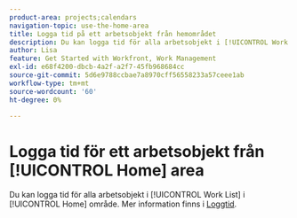 ```yaml
---
product-area: projects;calendars
navigation-topic: use-the-home-area
title: Logga tid på ett arbetsobjekt från hemområdet
description: Du kan logga tid för alla arbetsobjekt i [!UICONTROL Work List] i [!UICONTROL Home] område. Mer information finns i [!UICONTROL Home] i artikeln Loggtid.
author: Lisa
feature: Get Started with Workfront, Work Management
exl-id: e68f4200-dbcb-4a2f-a2f7-45fb968684cc
source-git-commit: 5d6e9788ccbae7a8970cff56558233a57ceee1ab
workflow-type: tm+mt
source-wordcount: '60'
ht-degree: 0%

---
```


# Logga tid för ett arbetsobjekt från [!UICONTROL Home] area

Du kan logga tid för alla arbetsobjekt i [!UICONTROL Work List] i [!UICONTROL Home] område. Mer information finns i  [Loggtid](../../../timesheets/create-and-manage-timesheets/log-time.md).
